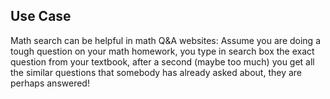 ## Use Case
Math search can be helpful in math Q&A websites:
Assume you are doing a tough question on your math homework,
you type in search box the exact question from your textbook,
after a second (maybe too much) you get all the similar
questions that somebody has already asked about, they are
perhaps answered!
